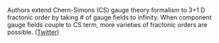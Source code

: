 
Authors extend Chern-Simons (CS) gauge theory formalism to 3+1 D fractonic order by taking # of gauge fields to infinity. When component gauge fields couple to CS term, more varieties of fractonic orders are possible. ([Twitter](https://twitter.com/JoshuahHeath/status/1318525010592542722))
